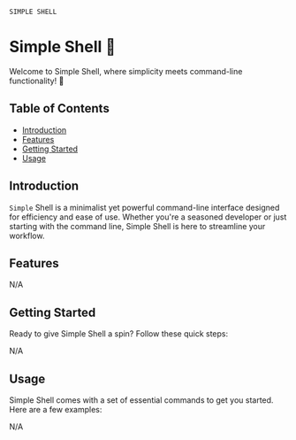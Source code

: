 ```
SIMPLE SHELL
```
# Simple Shell 🐚

Welcome to Simple Shell, where simplicity meets command-line functionality! 🚀

## Table of Contents

- [Introduction](#introduction)
- [Features](#features)
- [Getting Started](#getting-started)
- [Usage](#usage)


## Introduction

`Simple` Shell is a minimalist yet powerful command-line interface designed for efficiency and ease of use. Whether you're a seasoned developer or just starting with the command line, Simple Shell is here to streamline your workflow.

## Features

N/A

## Getting Started

Ready to give Simple Shell a spin? Follow these quick steps:

N/A

## Usage

Simple Shell comes with a set of essential commands to get you started. Here are a few examples:

N/A
